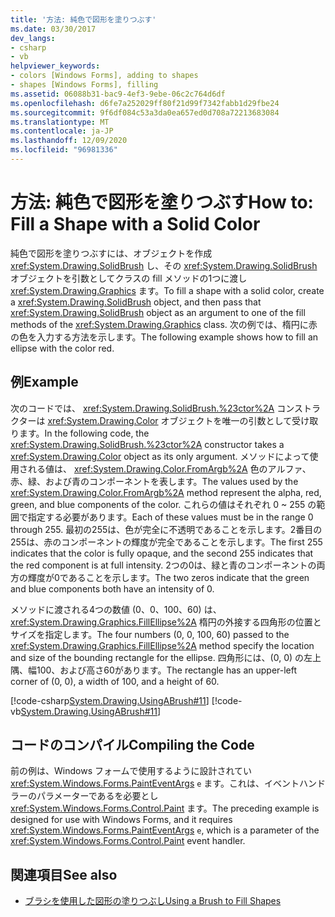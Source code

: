 ```yaml
---
title: '方法: 純色で図形を塗りつぶす'
ms.date: 03/30/2017
dev_langs:
- csharp
- vb
helpviewer_keywords:
- colors [Windows Forms], adding to shapes
- shapes [Windows Forms], filling
ms.assetid: 06088b31-bac9-4ef3-9ebe-06c2c764d6df
ms.openlocfilehash: d6fe7a252029ff80f21d99f7342fabb1d29fbe24
ms.sourcegitcommit: 9f6df084c53a3da0ea657ed0d708a72213683084
ms.translationtype: MT
ms.contentlocale: ja-JP
ms.lasthandoff: 12/09/2020
ms.locfileid: "96981336"
---
```

# <a name="how-to-fill-a-shape-with-a-solid-color"></a><span data-ttu-id="9cb59-102">方法: 純色で図形を塗りつぶす</span><span class="sxs-lookup"><span data-stu-id="9cb59-102">How to: Fill a Shape with a Solid Color</span></span>
<span data-ttu-id="9cb59-103">純色で図形を塗りつぶすには、オブジェクトを作成 <xref:System.Drawing.SolidBrush> し、その <xref:System.Drawing.SolidBrush> オブジェクトを引数としてクラスの fill メソッドの1つに渡し <xref:System.Drawing.Graphics> ます。</span><span class="sxs-lookup"><span data-stu-id="9cb59-103">To fill a shape with a solid color, create a <xref:System.Drawing.SolidBrush> object, and then pass that <xref:System.Drawing.SolidBrush> object as an argument to one of the fill methods of the <xref:System.Drawing.Graphics> class.</span></span> <span data-ttu-id="9cb59-104">次の例では、楕円に赤の色を入力する方法を示します。</span><span class="sxs-lookup"><span data-stu-id="9cb59-104">The following example shows how to fill an ellipse with the color red.</span></span>  
  
## <a name="example"></a><span data-ttu-id="9cb59-105">例</span><span class="sxs-lookup"><span data-stu-id="9cb59-105">Example</span></span>  
 <span data-ttu-id="9cb59-106">次のコードでは、 <xref:System.Drawing.SolidBrush.%23ctor%2A> コンストラクターは <xref:System.Drawing.Color> オブジェクトを唯一の引数として受け取ります。</span><span class="sxs-lookup"><span data-stu-id="9cb59-106">In the following code, the <xref:System.Drawing.SolidBrush.%23ctor%2A> constructor takes a <xref:System.Drawing.Color> object as its only argument.</span></span> <span data-ttu-id="9cb59-107">メソッドによって使用される値は、 <xref:System.Drawing.Color.FromArgb%2A> 色のアルファ、赤、緑、および青のコンポーネントを表します。</span><span class="sxs-lookup"><span data-stu-id="9cb59-107">The values used by the <xref:System.Drawing.Color.FromArgb%2A> method represent the alpha, red, green, and blue components of the color.</span></span> <span data-ttu-id="9cb59-108">これらの値はそれぞれ 0 ~ 255 の範囲で指定する必要があります。</span><span class="sxs-lookup"><span data-stu-id="9cb59-108">Each of these values must be in the range 0 through 255.</span></span> <span data-ttu-id="9cb59-109">最初の255は、色が完全に不透明であることを示します。2番目の255は、赤のコンポーネントの輝度が完全であることを示します。</span><span class="sxs-lookup"><span data-stu-id="9cb59-109">The first 255 indicates that the color is fully opaque, and the second 255 indicates that the red component is at full intensity.</span></span> <span data-ttu-id="9cb59-110">2つの0は、緑と青のコンポーネントの両方の輝度が0であることを示します。</span><span class="sxs-lookup"><span data-stu-id="9cb59-110">The two zeros indicate that the green and blue components both have an intensity of 0.</span></span>  
  
 <span data-ttu-id="9cb59-111">メソッドに渡される4つの数値 (0、0、100、60) は、 <xref:System.Drawing.Graphics.FillEllipse%2A> 楕円の外接する四角形の位置とサイズを指定します。</span><span class="sxs-lookup"><span data-stu-id="9cb59-111">The four numbers (0, 0, 100, 60) passed to the <xref:System.Drawing.Graphics.FillEllipse%2A> method specify the location and size of the bounding rectangle for the ellipse.</span></span> <span data-ttu-id="9cb59-112">四角形には、(0, 0) の左上隅、幅100、および高さ60があります。</span><span class="sxs-lookup"><span data-stu-id="9cb59-112">The rectangle has an upper-left corner of (0, 0), a width of 100, and a height of 60.</span></span>  
  
 [!code-csharp[System.Drawing.UsingABrush#11](~/samples/snippets/csharp/VS_Snippets_Winforms/System.Drawing.UsingABrush/CS/Class1.cs#11)]
 [!code-vb[System.Drawing.UsingABrush#11](~/samples/snippets/visualbasic/VS_Snippets_Winforms/System.Drawing.UsingABrush/VB/Class1.vb#11)]  
  
## <a name="compiling-the-code"></a><span data-ttu-id="9cb59-113">コードのコンパイル</span><span class="sxs-lookup"><span data-stu-id="9cb59-113">Compiling the Code</span></span>  
 <span data-ttu-id="9cb59-114">前の例は、Windows フォームで使用するように設計されてい <xref:System.Windows.Forms.PaintEventArgs> `e` ます。これは、イベントハンドラーのパラメーターであるを必要とし <xref:System.Windows.Forms.Control.Paint> ます。</span><span class="sxs-lookup"><span data-stu-id="9cb59-114">The preceding example is designed for use with Windows Forms, and it requires <xref:System.Windows.Forms.PaintEventArgs> `e`, which is a parameter of the <xref:System.Windows.Forms.Control.Paint> event handler.</span></span>  
  
## <a name="see-also"></a><span data-ttu-id="9cb59-115">関連項目</span><span class="sxs-lookup"><span data-stu-id="9cb59-115">See also</span></span>

- [<span data-ttu-id="9cb59-116">ブラシを使用した図形の塗りつぶし</span><span class="sxs-lookup"><span data-stu-id="9cb59-116">Using a Brush to Fill Shapes</span></span>](using-a-brush-to-fill-shapes.md)
